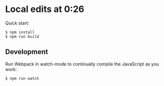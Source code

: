 # Local edits at 0:26

Quick start:

```
$ npm install
$ npm run build
````

## Development

Run Webpack in watch-mode to continually compile the JavaScript as you work:

```
$ npm run watch
```

